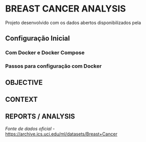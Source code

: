# BREAST CANCER ANALYSIS

Projeto desenvolvido com os dados abertos disponibilizados pela 
## Configuração Inicial

### Com Docker e Docker Compose

### Passos para configuração com Docker



## OBJECTIVE




## CONTEXT



## REPORTS / ANALYSIS

*Fonte de dados oficial* - https://archive.ics.uci.edu/ml/datasets/Breast+Cancer
